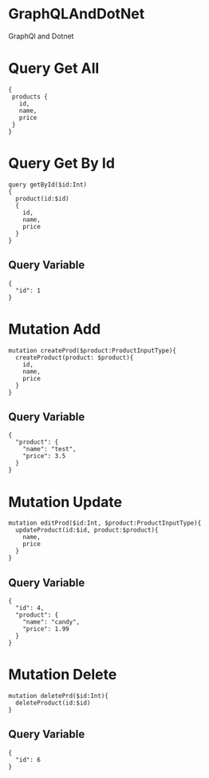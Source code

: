 # GraphQLAndDotNet
GraphQl and Dotnet 
 
 # Query Get All
 ```
 {
  products {
    id,
    name,
    price
  }
}
 ```
# Query Get By Id
```
query getById($id:Int)
{  
  product(id:$id)
  {
    id,
    name,
    price
  }
}
```
## Query Variable
```
{
  "id": 1
}
```
# Mutation Add
```
mutation createProd($product:ProductInputType){
  createProduct(product: $product){
    id,
    name,
    price
  }
}
```
## Query Variable
```
{
  "product": {
    "name": "test",
    "price": 3.5
  }
}
```
# Mutation Update
```
mutation editProd($id:Int, $product:ProductInputType){
  updateProduct(id:$id, product:$product){
    name,
    price
  }
}

```
## Query Variable
```
{
  "id": 4,
  "product": {
    "name": "candy",
    "price": 1.99
  }
}
```
# Mutation Delete
```
mutation deletePrd($id:Int){
  deleteProduct(id:$id)
}
```
## Query Variable
```
{
  "id": 6
}
```